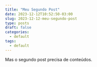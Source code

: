 ```yaml
---
title: "Meu Segundo Post"
date: 2023-12-12T10:52:50-03:00
slug: 2023-12-12-meu-segundo-post
type: posts
draft: false
categories:
  - default
tags:
  - default
---
```


Mas o segundo post precisa de conteúdos.
